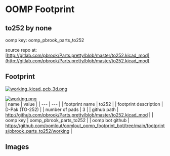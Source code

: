# OOMP Footprint  
## to252  by none  
  
oomp key: oomp_pbrook_parts_to252  
  
source repo at: [http://gitlab.com/pbrook/Parts.pretty/blob/master/to252.kicad_mod](http://gitlab.com/pbrook/Parts.pretty/blob/master/to252.kicad_mod)  
## Footprint  
  
[![working_kicad_pcb_3d.png](working_kicad_pcb_3d_600.png)](working_kicad_pcb_3d.png)  
  
[![working.png](working_600.png)](working.png)  
| name | value | 
| --- | --- | 
| footprint name | to252 | 
| footprint description | D-Pak (TO-252) | 
| number of pads | 3 | 
| github path | http://github.com/pbrook/Parts.pretty/blob/master/to252.kicad_mod | 
| oomp key | oomp_pbrook_parts_to252 | 
| oomp bot github | https://github.com/oomlout/oomlout_oomp_footprint_bot/tree/main/footprints/pbrook_parts_to252/working | 
## Images  
